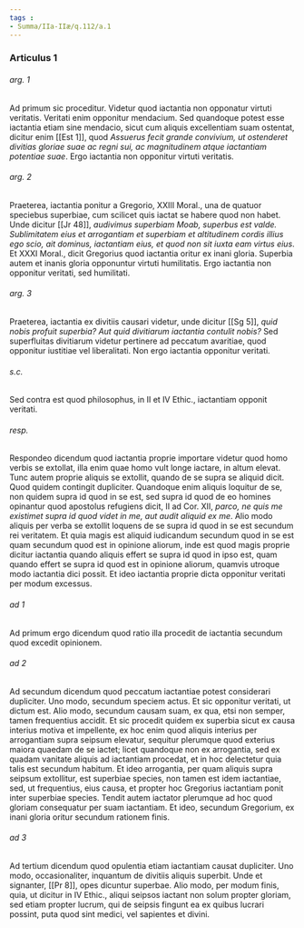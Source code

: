```yaml
---
tags : 
- Summa/IIa-IIæ/q.112/a.1
---
```


### Articulus 1

###### arg. 1
Ad primum sic proceditur. Videtur quod iactantia non opponatur virtuti veritatis. Veritati enim opponitur mendacium. Sed quandoque potest esse iactantia etiam sine mendacio, sicut cum aliquis excellentiam suam ostentat, dicitur enim [[Est 1]], quod *Assuerus fecit grande convivium, ut ostenderet divitias gloriae suae ac regni sui, ac magnitudinem atque iactantiam potentiae suae*. Ergo iactantia non opponitur virtuti veritatis.

###### arg. 2
Praeterea, iactantia ponitur a Gregorio, XXIII Moral., una de quatuor speciebus superbiae, cum scilicet quis iactat se habere quod non habet. Unde dicitur [[Jr 48]], *audivimus superbiam Moab, superbus est valde. Sublimitatem eius et arrogantiam et superbiam et altitudinem cordis illius ego scio, ait dominus, iactantiam eius, et quod non sit iuxta eam virtus eius*. Et XXXI Moral., dicit Gregorius quod iactantia oritur ex inani gloria. Superbia autem et inanis gloria opponuntur virtuti humilitatis. Ergo iactantia non opponitur veritati, sed humilitati.

###### arg. 3
Praeterea, iactantia ex divitiis causari videtur, unde dicitur [[Sg 5]], *quid nobis profuit superbia? Aut quid divitiarum iactantia contulit nobis?* Sed superfluitas divitiarum videtur pertinere ad peccatum avaritiae, quod opponitur iustitiae vel liberalitati. Non ergo iactantia opponitur veritati.

###### s.c.
Sed contra est quod philosophus, in II et IV Ethic., iactantiam opponit veritati.

###### resp.
Respondeo dicendum quod iactantia proprie importare videtur quod homo verbis se extollat, illa enim quae homo vult longe iactare, in altum elevat. Tunc autem proprie aliquis se extollit, quando de se supra se aliquid dicit. Quod quidem contingit dupliciter. Quandoque enim aliquis loquitur de se, non quidem supra id quod in se est, sed supra id quod de eo homines opinantur quod apostolus refugiens dicit, II ad Cor. XII, *parco, ne quis me existimet supra id quod videt in me, aut audit aliquid ex me*. Alio modo aliquis per verba se extollit loquens de se supra id quod in se est secundum rei veritatem. Et quia magis est aliquid iudicandum secundum quod in se est quam secundum quod est in opinione aliorum, inde est quod magis proprie dicitur iactantia quando aliquis effert se supra id quod in ipso est, quam quando effert se supra id quod est in opinione aliorum, quamvis utroque modo iactantia dici possit. Et ideo iactantia proprie dicta opponitur veritati per modum excessus.

###### ad 1
Ad primum ergo dicendum quod ratio illa procedit de iactantia secundum quod excedit opinionem.

###### ad 2
Ad secundum dicendum quod peccatum iactantiae potest considerari dupliciter. Uno modo, secundum speciem actus. Et sic opponitur veritati, ut dictum est. Alio modo, secundum causam suam, ex qua, etsi non semper, tamen frequentius accidit. Et sic procedit quidem ex superbia sicut ex causa interius motiva et impellente, ex hoc enim quod aliquis interius per arrogantiam supra seipsum elevatur, sequitur plerumque quod exterius maiora quaedam de se iactet; licet quandoque non ex arrogantia, sed ex quadam vanitate aliquis ad iactantiam procedat, et in hoc delectetur quia talis est secundum habitum. Et ideo arrogantia, per quam aliquis supra seipsum extollitur, est superbiae species, non tamen est idem iactantiae, sed, ut frequentius, eius causa, et propter hoc Gregorius iactantiam ponit inter superbiae species. Tendit autem iactator plerumque ad hoc quod gloriam consequatur per suam iactantiam. Et ideo, secundum Gregorium, ex inani gloria oritur secundum rationem finis.

###### ad 3
Ad tertium dicendum quod opulentia etiam iactantiam causat dupliciter. Uno modo, occasionaliter, inquantum de divitiis aliquis superbit. Unde et signanter, [[Pr 8]], opes dicuntur superbae. Alio modo, per modum finis, quia, ut dicitur in IV Ethic., aliqui seipsos iactant non solum propter gloriam, sed etiam propter lucrum, qui de seipsis fingunt ea ex quibus lucrari possint, puta quod sint medici, vel sapientes et divini.

